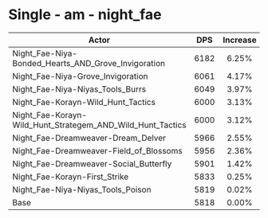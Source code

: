 # Single - am - night_fae
| Actor | DPS | Increase |
|---|:---:|:---:|
|Night_Fae-Niya-Bonded_Hearts_AND_Grove_Invigoration|6182|6.25%|
|Night_Fae-Niya-Grove_Invigoration|6061|4.17%|
|Night_Fae-Niya-Niyas_Tools_Burrs|6049|3.97%|
|Night_Fae-Korayn-Wild_Hunt_Tactics|6000|3.13%|
|Night_Fae-Korayn-Wild_Hunt_Strategem_AND_Wild_Hunt_Tactics|6000|3.12%|
|Night_Fae-Dreamweaver-Dream_Delver|5966|2.55%|
|Night_Fae-Dreamweaver-Field_of_Blossoms|5956|2.36%|
|Night_Fae-Dreamweaver-Social_Butterfly|5901|1.42%|
|Night_Fae-Korayn-First_Strike|5833|0.25%|
|Night_Fae-Niya-Niyas_Tools_Poison|5819|0.02%|
|Base|5818|0.00%|
